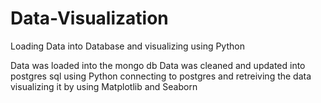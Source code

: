 # Data-Visualization
Loading Data into Database and visualizing using Python

Data was loaded into the mongo db
Data was cleaned and updated into postgres sql 
using Python connecting to postgres and retreiving the data 
visualizing it by using Matplotlib and Seaborn
